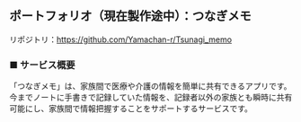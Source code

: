 ## ポートフォリオ（現在製作途中）：つなぎメモ
リポジトリ：https://github.com/Yamachan-r/Tsunagi_memo  
  
### ■ サービス概要
「つなぎメモ」は、家族間で医療や介護の情報を簡単に共有できるアプリです。今までノートに手書きで記録していた情報を、記録者以外の家族とも瞬時に共有可能にし、家族間で情報把握することをサポートするサービスです。
